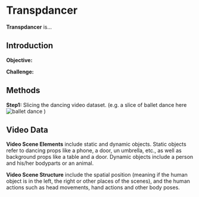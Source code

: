 # Transpdancer

**Transpdancer** is...

## Introduction

**Objective:**

**Challenge:**

## Methods

**Step1:** Slicing the dancing video dataset. (e.g. a slice of ballet dance here
![ballet dance](https://github.com/Yuni0217/Transpdance/blob/main/Figures/ballet.gif) )


## Video Data

**Video Scene Elements** include static and dynamic objects. Static objects refer to dancing props like a phone, a door, un umbrella, etc., as well as background props like a table and a door. Dynamic objects include a person and his/her bodyparts or an animal. 

**Video Scene Structure** include the spatial position (meaning if the human object is in the left, the right or other places of the scenes), and the human actions such as head movements, hand actions and other body poses. 

